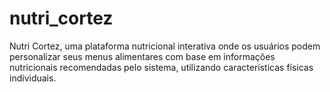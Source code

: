 # nutri_cortez
Nutri Cortez, uma plataforma nutricional interativa onde os usuários podem personalizar seus menus alimentares com base em informações nutricionais recomendadas pelo sistema, utilizando características físicas individuais.
